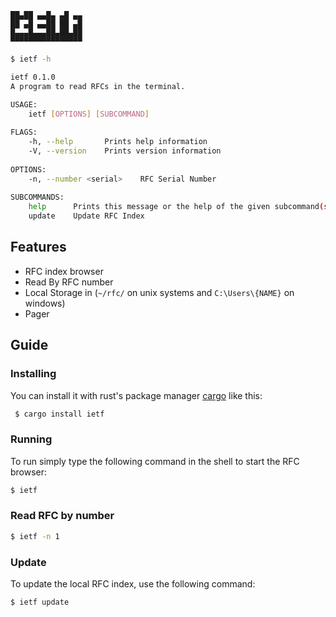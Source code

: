 ``` text
██▄██ ▄▄█▄ ▄█ ▄▄
██ ▄█ ▄▄██ ██ ▄█
█▄▄▄█▄▄▄██▄██▄██
▀▀▀▀▀▀▀▀▀▀▀▀▀▀▀▀
```

``` bash
$ ietf -h

ietf 0.1.0
A program to read RFCs in the terminal.

USAGE:
	ietf [OPTIONS] [SUBCOMMAND]
	
FLAGS:
	-h, --help       Prints help information
	-V, --version    Prints version information
			
OPTIONS:
	-n, --number <serial>    RFC Serial Number
				
SUBCOMMANDS:
	help      Prints this message or the help of the given subcommand(s)
	update    Update RFC Index						
```						

## Features
* RFC index browser
* Read By RFC number
* Local Storage in (`~/rfc/` on unix systems and `C:\Users\{NAME}` on
  windows)
* Pager 
		
## Guide

### Installing

You can install it with rust's package manager 
[cargo](https://github.com/rust-lang/cargo) like this:

``` bash
 $ cargo install ietf
```

### Running	
To run simply type the following command in the shell to start the RFC
browser:

``` bash
$ ietf
```

### Read RFC by number
``` bash
$ ietf -n 1
```

### Update
To update the local RFC index, use the following command:

``` bash
$ ietf update
```

